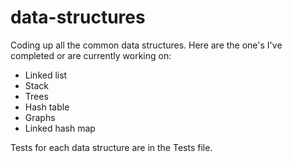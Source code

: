 # data-structures
Coding up all the common data structures. Here are the one's I've completed or are currently working on:
- Linked list
- Stack
- Trees
- Hash table
- Graphs
- Linked hash map

Tests for each data structure are in the Tests file.
